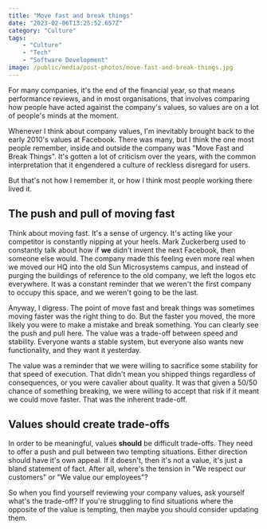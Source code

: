 ```yaml
---
title: "Move fast and break things"
date: "2023-02-06T13:25:52.657Z"
category: "Culture"
tags: 
    - "Culture"
    - "Tech"
    - "Software Development"
image: /public/media/post-photos/move-fast-and-break-things.jpg
---
```


For many companies, it's the end of the financial year, so that means performance reviews, and in most organisations, that involves comparing how people have acted against the company's values, so values are on a lot of people's minds at the moment.

Whenever I think about company values, I'm inevitably brought back to the early 2010's values at Facebook. There was many, but I think the one most people remember, inside and outside the company was "Move Fast and Break Things". It's gotten a lot of criticism over the years, with the common interpretation that it engendered a culture of reckless disregard for users.

But that's not how I remember it, or how I think most people working there lived it.

## The push and pull of moving fast

Think about moving fast. It's a sense of urgency. It's acting like your competitor is constantly nipping at your heels. Mark Zuckerberg used to constantly talk about how if **we** didn't invent the next Facebook, then someone else would. The company made this feeling even more real when we moved our HQ into the old Sun Microsystems campus, and instead of purging the buildings of reference to the old company, we left the logos etc everywhere. It was a constant reminder that we weren't the first company to occupy this space, and we weren't going to be the last.

Anyway, I digress. The point of move fast and break things was sometimes moving faster was the right thing to do. But the faster you moved, the more likely you were to make a mistake and break something. You can clearly see the push and pull here. The value was a trade-off between speed and stability. Everyone wants a stable system, but everyone also wants new functionality, and they want it yesterday.

The value was a reminder that we were willing to sacrifice some stability for that speed of execution. That didn't mean you shipped things regardless of consequences, or you were cavalier about quality. It was that given a 50/50 chance of something breaking, we were willing to accept that risk if it meant we could move faster. That was the inherent trade-off.

## Values should create trade-offs

In order to be meaningful, values **should** be difficult trade-offs. They need to offer a push and pull between two tempting situations. Either direction should have it's own appeal. If it doesn't, then it's not a value, it's just a bland statement of fact. After all, where's the tension in "We respect our customers" or "We value our employees"?

So when you find yourself reviewing your company values, ask yourself what's the trade-off? If you're struggling to find situations where the opposite of the value is tempting, then maybe you should consider updating them.

